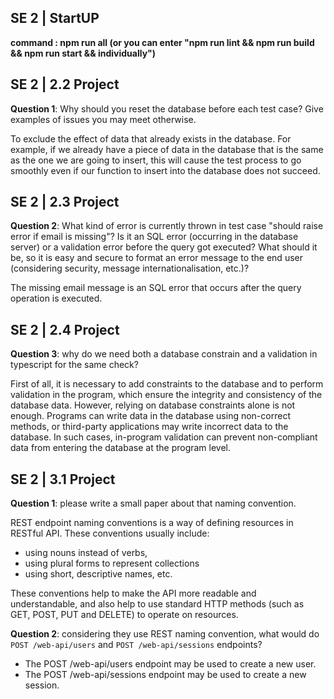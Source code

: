 ## SE 2 | StartUP

**command : npm run all (or you can enter "npm run lint && npm run build && npm run start && individually")**



## SE 2 | 2.2 Project

**Question 1**: Why should you reset the database before each test case? Give examples of issues you may meet otherwise.

To exclude the effect of data that already exists in the database. For example, if we already have a piece of data in the database that is the same as the one we are going to insert, this will cause the test process to go smoothly even if our function to insert into the database does not succeed.



## SE 2 | 2.3 Project

**Question 2**: What kind of error is currently thrown in test case "should raise error if email is missing"? Is it an SQL error (occurring in the database server) or a validation error before the query got executed? What should it be, so it is easy and secure to format an error message to the end user (considering security, message internationalisation, etc.)?

The missing email message is an SQL error that occurs after the query operation is executed.



## SE 2 | 2.4 Project

**Question 3**: why do we need both a database constrain and a validation in typescript for the same check?

First of all, it is necessary to add constraints to the database and to perform validation in the program, which ensure the integrity and consistency of the database data. However, relying on database constraints alone is not enough. Programs can write data in the database using non-correct methods, or third-party applications may write incorrect data to the database. In such cases, in-program validation can prevent non-compliant data from entering the database at the program level.



## SE 2 | 3.1 Project

**Question 1**: please write a small paper about that naming convention.

REST endpoint naming conventions is a way of defining resources in RESTful API. These conventions usually include:

- using nouns instead of verbs,
- using plural forms to represent collections
- using short, descriptive names, etc. 

These conventions help to make the API more readable and understandable, and also help to use standard HTTP methods (such as GET, POST, PUT and DELETE) to operate on resources. 



**Question 2**: considering they use REST naming convention, what would do `POST /web-api/users` and `POST /web-api/sessions` endpoints?

- The POST /web-api/users endpoint may be used to create a new user.
- The POST /web-api/sessions endpoint may be used to create a new session.